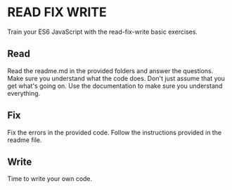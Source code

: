 # READ FIX WRITE 

Train your ES6 JavaScript with the read-fix-write basic exercises.

## Read

Read the readme.md in the provided folders and answer the questions. Make sure you understand what the code does. 
Don't just assume that you get what's going on. Use the documentation to make sure you understand everything.

## Fix

Fix the errors in the provided code. Follow the instructions provided in the readme file.

## Write

Time to write your own code.
